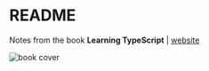 # README

Notes from the book **Learning TypeScript** | [website](https://www.learningtypescript.com/)

![book cover](https://www.learningtypescript.com/img/cover.png)
